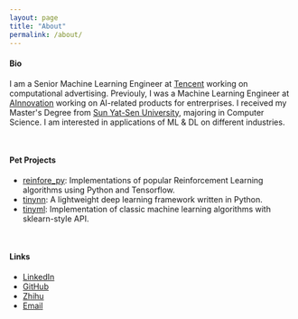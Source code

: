 ```yaml
---
layout: page
title: "About"
permalink: /about/
---
```


#### Bio

I am a Senior Machine Learning Engineer at [Tencent](https://tencent.com/) working on computational advertising. Previouly, I was a Machine Learning Engineer at [AInnovation](https://www.ainnovation.com) working on AI-related products for entrerprises. I received my Master's Degree from [Sun Yat-Sen University](http://www.sysu.edu.cn), majoring in Computer Science. I am interested in applications of ML & DL on different industries.

<br>

#### Pet Projects

- [reinfore_py](https://github.com/borgwang/reinforce_py): Implementations of popular Reinforcement Learning algorithms using Python and Tensorflow.
- [tinynn](https://github.com/borgwang/tinynn): A lightweight deep learning framework written in Python.
- [tinyml](https://github.com/borgwang/tinyml): Implementation of classic machine learning algorithms with sklearn-style API.

<br>

#### Links

- [LinkedIn](https://www.linkedin.com/in/%E6%A1%82%E6%B3%A2-%E7%8E%8B-185824130/)
- [GitHub](https://github.com/borgwang)
- [Zhihu](https://www.zhihu.com/people/badbobobo)
- [Email](mailto:borgwang@126.com)
